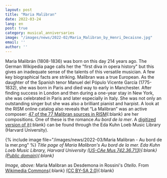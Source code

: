 ```yaml
---
layout: post
title: "Maria Malibran"
date: 2022-03-24
lang: en
post: true
category: musical_anniversaries
image: "/images/news/2022-02/Maria_Malibran_by_Henri_Decaisne.jpg"
email: ''
author: ''
---
```


Maria Malibrán (1808-1836) was born on this day 214 years ago. The German Wikipedia page calls her the "first diva in opera history" but this gives an inadequate sense of the talents of this versatile musician. A few key biographical facts are striking. Malibran was a true European. As the daughter of the Spanish tenor Manuel del Pópulo Vicente García (1775-1832), she was born in Paris and died way to early in Manchester. After finding success in London and then during a one-year stay in New York, she was celebrated in Paris and later especially in Italy. She was not only an outstanding singer but she was also a brilliant pianist and harpist. A look at the RISM online catalog also reveals that “La Malibran” was an active composer: [47 of the 77 Malibran sources in RISM](https://opac.rism.info/search?View=rism&q=pe14264){:blank} are her compositions. One of these is the romance _Au bord de la mer_. A [digitized version of it](https://opac.rism.info/search?id=1001138601&View=rism){:blank} can be found through the Eda Kuhn Loeb Music Library (Harvard University).

{% include image file="/images/news/2022-03/Maria Malibran - Au bord de la mer.png" %}
_Title page of Maria Malibran's Au bord de la mer. Eda Kuhn Loeb Music Library, Harvard University [(US-CAe Mus 742.36.713)](http://nrs.harvard.edu/urn-3:fhcl.loeb:39108568){:blank} [(Public domain)](http://nrs.harvard.edu/urn-3:hul.ois:hlviewerterms){:blank}_

_Image, above:_ Maria Malibran as Desdemona in Rossini's _Otello_. From [Wikimedia Commons](https://commons.wikimedia.org/wiki/File:Maria_Malibran_by_Henri_Decaisne.jpg
){:blank} [(CC BY-SA 2.0)](https://creativecommons.org/licenses/by-sa/2.0/){:blank}
